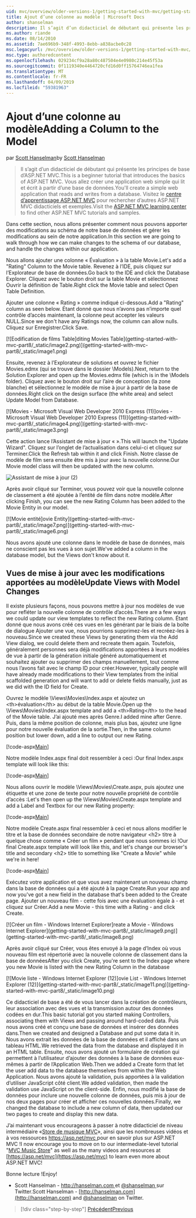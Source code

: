 ```yaml
---
uid: mvc/overview/older-versions-1/getting-started-with-mvc/getting-started-with-mvc-part8
title: Ajout d’une colonne au modèle | Microsoft Docs
author: shanselman
description: Il s’agit d’un didacticiel de débutant qui présente les principes de base d’ASP.NET MVC. Créer une application web simple qui lit et écrit à partir d’une base de données.
ms.author: riande
ms.date: 08/14/2010
ms.assetid: 7ae696b9-348f-4993-8ebb-a838acbe0c28
msc.legacyurl: /mvc/overview/older-versions-1/getting-started-with-mvc/getting-started-with-mvc-part8
msc.type: authoredcontent
ms.openlocfilehash: 029234cf9a28a80c487504e4e0980c214e45f53a
ms.sourcegitcommit: 0f1119340e4464720cfd16d0ff15764746ea1fea
ms.translationtype: MT
ms.contentlocale: fr-FR
ms.lasthandoff: 04/09/2019
ms.locfileid: "59381963"
---
```

# <a name="adding-a-column-to-the-model"></a><span data-ttu-id="df383-104">Ajout d’une colonne au modèle</span><span class="sxs-lookup"><span data-stu-id="df383-104">Adding a Column to the Model</span></span>

<span data-ttu-id="df383-105">par [Scott Hanselman](https://github.com/shanselman)</span><span class="sxs-lookup"><span data-stu-id="df383-105">by [Scott Hanselman](https://github.com/shanselman)</span></span>

> <span data-ttu-id="df383-106">Il s’agit d’un didacticiel de débutant qui présente les principes de base d’ASP.NET MVC.</span><span class="sxs-lookup"><span data-stu-id="df383-106">This is a beginner tutorial that introduces the basics of ASP.NET MVC.</span></span> <span data-ttu-id="df383-107">Vous allez créer une application web simple qui lit et écrit à partir d’une base de données.</span><span class="sxs-lookup"><span data-stu-id="df383-107">You'll create a simple web application that reads and writes from a database.</span></span> <span data-ttu-id="df383-108">Visitez le [centre d’apprentissage ASP.NET MVC](../../../index.md) pour rechercher d’autres ASP.NET MVC didacticiels et exemples.</span><span class="sxs-lookup"><span data-stu-id="df383-108">Visit the [ASP.NET MVC learning center](../../../index.md) to find other ASP.NET MVC tutorials and samples.</span></span>


<span data-ttu-id="df383-109">Dans cette section, nous allons présenter comment nous pouvons apporter des modifications au schéma de notre base de données et gérer les modifications au sein de notre application.</span><span class="sxs-lookup"><span data-stu-id="df383-109">In this section we are going to walk through how we can make changes to the schema of our database, and handle the changes within our application.</span></span>

<span data-ttu-id="df383-110">Nous allons ajouter une colonne « Évaluation » à la table Movie.</span><span class="sxs-lookup"><span data-stu-id="df383-110">Let's add a "Rating" Column to the Movie table.</span></span> <span data-ttu-id="df383-111">Revenez à l’IDE, puis cliquez sur l’Explorateur de base de données.</span><span class="sxs-lookup"><span data-stu-id="df383-111">Go back to the IDE and click the Database Explorer.</span></span> <span data-ttu-id="df383-112">Cliquez avec le bouton droit sur la table Movie et sélectionnez Ouvrir la définition de Table.</span><span class="sxs-lookup"><span data-stu-id="df383-112">Right click the Movie table and select Open Table Definition.</span></span>

<span data-ttu-id="df383-113">Ajouter une colonne « Rating » comme indiqué ci-dessous.</span><span class="sxs-lookup"><span data-stu-id="df383-113">Add a "Rating" column as seen below.</span></span> <span data-ttu-id="df383-114">Étant donné que nous n’avons pas n’importe quel contrôle d’accès maintenant, la colonne peut accepter les valeurs NULL.</span><span class="sxs-lookup"><span data-stu-id="df383-114">Since we don't have any Ratings now, the column can allow nulls.</span></span> <span data-ttu-id="df383-115">Cliquez sur Enregistrer.</span><span class="sxs-lookup"><span data-stu-id="df383-115">Click Save.</span></span>

[![E<span data-ttu-id="df383-116">odification de films Table]</span><span class="sxs-lookup"><span data-stu-id="df383-116">diting Movies Table]</span></span>(getting-started-with-mvc-part8/_static/image2.png)](getting-started-with-mvc-part8/_static/image1.png)

<span data-ttu-id="df383-117">Ensuite, revenez à l’Explorateur de solutions et ouvrez le fichier Movies.edmx (qui se trouve dans le dossier \Models).</span><span class="sxs-lookup"><span data-stu-id="df383-117">Next, return to the Solution Explorer and open up the Movies.edmx file (which is in the \Models folder).</span></span> <span data-ttu-id="df383-118">Cliquez avec le bouton droit sur l’aire de conception (la zone blanche) et sélectionnez le modèle de mise à jour à partir de la base de données.</span><span class="sxs-lookup"><span data-stu-id="df383-118">Right click on the design surface (the white area) and select Update Model from Database.</span></span>

[![M<span data-ttu-id="df383-119">ovies - Microsoft Visual Web Developer 2010 Express (11)]</span><span class="sxs-lookup"><span data-stu-id="df383-119">ovies - Microsoft Visual Web Developer 2010 Express (11)]</span></span>(getting-started-with-mvc-part8/_static/image4.png)](getting-started-with-mvc-part8/_static/image3.png)

<span data-ttu-id="df383-120">Cette action lance l’Assistant de mise à jour « ».</span><span class="sxs-lookup"><span data-stu-id="df383-120">This will launch the "Update Wizard".</span></span> <span data-ttu-id="df383-121">Cliquez sur l’onglet de l’actualisation dans celui-ci et cliquez sur Terminer.</span><span class="sxs-lookup"><span data-stu-id="df383-121">Click the Refresh tab within it and click Finish.</span></span> <span data-ttu-id="df383-122">Notre classe de modèle de film sera ensuite être mis à jour avec la nouvelle colonne.</span><span class="sxs-lookup"><span data-stu-id="df383-122">Our Movie model class will then be updated with the new column.</span></span>

![Assistant de mise à jour (2)](getting-started-with-mvc-part8/_static/image5.png)

<span data-ttu-id="df383-124">Après avoir cliqué sur Terminer, vous pouvez voir que la nouvelle colonne de classement a été ajoutée à l’entité de film dans notre modèle.</span><span class="sxs-lookup"><span data-stu-id="df383-124">After clicking Finish, you can see the new Rating Column has been added to the Movie Entity in our model.</span></span>

[![M<span data-ttu-id="df383-125">ovie entité]</span><span class="sxs-lookup"><span data-stu-id="df383-125">ovie Entity]</span></span>(getting-started-with-mvc-part8/_static/image7.png)](getting-started-with-mvc-part8/_static/image6.png)

<span data-ttu-id="df383-126">Nous avons ajouté une colonne dans le modèle de base de données, mais ne conscient pas les vues à son sujet.</span><span class="sxs-lookup"><span data-stu-id="df383-126">We've added a column in the database model, but the Views don't know about it.</span></span>

## <a name="update-views-with-model-changes"></a><span data-ttu-id="df383-127">Vues de mise à jour avec les modifications apportées au modèle</span><span class="sxs-lookup"><span data-stu-id="df383-127">Update Views with Model Changes</span></span>

<span data-ttu-id="df383-128">Il existe plusieurs façons, nous pouvons mettre à jour nos modèles de vue pour refléter la nouvelle colonne de contrôle d’accès.</span><span class="sxs-lookup"><span data-stu-id="df383-128">There are a few ways we could update our view templates to reflect the new Rating column.</span></span> <span data-ttu-id="df383-129">Étant donné que nous avons créé ces vues en les générant par le biais de la boîte de dialogue Ajouter une vue, nous pourrions supprimez-les et recréez-les à nouveau.</span><span class="sxs-lookup"><span data-stu-id="df383-129">Since we created these Views by generating them via the Add View dialog, we could delete them and recreate them again.</span></span> <span data-ttu-id="df383-130">Toutefois, généralement personnes sera déjà modifications apportées à leurs modèles de vue à partir de la génération initiale généré automatiquement et souhaitez ajouter ou supprimer des champs manuellement, tout comme nous l’avons fait avec le champ ID pour créer.</span><span class="sxs-lookup"><span data-stu-id="df383-130">However, typically people will have already made modifications to their View templates from the initial scaffolded generation and will want to add or delete fields manually, just as we did with the ID field for Create.</span></span>

<span data-ttu-id="df383-131">Ouvrez le modèle \Views\Movies\Index.aspx et ajoutez un &lt;th&gt;évaluation&lt;/th&gt; au début de la table Movie.</span><span class="sxs-lookup"><span data-stu-id="df383-131">Open up the \Views\Movies\Index.aspx template and add a &lt;th&gt;Rating&lt;/th&gt; to the head of the Movie table.</span></span> <span data-ttu-id="df383-132">J’ai ajouté mes après Genre.</span><span class="sxs-lookup"><span data-stu-id="df383-132">I added mine after Genre.</span></span> <span data-ttu-id="df383-133">Puis, dans la même position de colonne, mais plus bas, ajoutez une ligne pour notre nouvelle évaluation de la sortie.</span><span class="sxs-lookup"><span data-stu-id="df383-133">Then, in the same column position but lower down, add a line to output our new Rating.</span></span>

[!code-aspx[Main](getting-started-with-mvc-part8/samples/sample1.aspx)]

<span data-ttu-id="df383-134">Notre modèle Index.aspx final doit ressembler à ceci :</span><span class="sxs-lookup"><span data-stu-id="df383-134">Our final Index.aspx template will look like this:</span></span>

[!code-aspx[Main](getting-started-with-mvc-part8/samples/sample2.aspx)]

<span data-ttu-id="df383-135">Nous allons ouvrir le modèle \Views\Movies\Create.aspx, puis ajoutez une étiquette et une zone de texte pour notre nouvelle propriété de contrôle d’accès :</span><span class="sxs-lookup"><span data-stu-id="df383-135">Let's then open up the \Views\Movies\Create.aspx template and add a Label and Textbox for our new Rating property:</span></span>

[!code-aspx[Main](getting-started-with-mvc-part8/samples/sample3.aspx)]

<span data-ttu-id="df383-136">Notre modèle Create.aspx final ressembler à ceci et nous allons modifier le titre et la base de données secondaire de notre navigateur &lt;h2&gt; titre à quelque chose comme « Créer un film » pendant que nous sommes ici !</span><span class="sxs-lookup"><span data-stu-id="df383-136">Our final Create.aspx template will look like this, and let's change our browser's title and secondary &lt;h2&gt; title to something like "Create a Movie" while we're in here!</span></span>

[!code-aspx[Main](getting-started-with-mvc-part8/samples/sample4.aspx)]

<span data-ttu-id="df383-137">Exécutez votre application et que vous avez maintenant un nouveau champ dans la base de données qui a été ajouté à la page Create.</span><span class="sxs-lookup"><span data-stu-id="df383-137">Run your app and now you've got a new field in the database that's been added to the Create page.</span></span> <span data-ttu-id="df383-138">Ajouter un nouveau film - cette fois avec une évaluation égale à - et cliquez sur Créer.</span><span class="sxs-lookup"><span data-stu-id="df383-138">Add a new Movie - this time with a Rating - and click Create.</span></span>

[![C<span data-ttu-id="df383-139">réer un film - Windows Internet Explorer]</span><span class="sxs-lookup"><span data-stu-id="df383-139">reate a Movie - Windows Internet Explorer]</span></span>(getting-started-with-mvc-part8/_static/image9.png)](getting-started-with-mvc-part8/_static/image8.png)

<span data-ttu-id="df383-140">Après avoir cliqué sur Créer, vous êtes envoyé à la page d’Index où vous nouveau film est répertorié avec la nouvelle colonne de classement dans la base de données</span><span class="sxs-lookup"><span data-stu-id="df383-140">After you click Create, you're sent to the Index page where you new Movie is listed with the new Rating Column in the database</span></span>

[![M<span data-ttu-id="df383-141">ovie liste - Windows Internet Explorer (12)]</span><span class="sxs-lookup"><span data-stu-id="df383-141">ovie List - Windows Internet Explorer (12)]</span></span>(getting-started-with-mvc-part8/_static/image11.png)](getting-started-with-mvc-part8/_static/image10.png)

<span data-ttu-id="df383-142">Ce didacticiel de base a été de vous lancer dans la création de contrôleurs, leur association avec des vues et la transmission autour des données codées en dur.</span><span class="sxs-lookup"><span data-stu-id="df383-142">This basic tutorial got you started making Controllers, associating them with Views and passing around hard-coded data.</span></span> <span data-ttu-id="df383-143">Puis nous avons créé et conçu une base de données et insérer des données dans.</span><span class="sxs-lookup"><span data-stu-id="df383-143">Then we created and designed a Database and put some data it in.</span></span> <span data-ttu-id="df383-144">Nous avons extrait les données de la base de données et il affiché dans un tableau HTML.</span><span class="sxs-lookup"><span data-stu-id="df383-144">We retrieved the data from the database and displayed it in an HTML table.</span></span> <span data-ttu-id="df383-145">Ensuite, nous avons ajouté un formulaire de création qui permettent à l’utilisateur d’ajouter des données à la base de données eux-mêmes à partir de l’Application Web.</span><span class="sxs-lookup"><span data-stu-id="df383-145">Then we added a Create form that let the user add data to the database themselves from within the Web Application.</span></span> <span data-ttu-id="df383-146">Nous avons ajouté la validation, puis apportées à la validation d’utiliser JavaScript côté client.</span><span class="sxs-lookup"><span data-stu-id="df383-146">We added validation, then made the validation use JavaScript on the client-side.</span></span> <span data-ttu-id="df383-147">Enfin, nous modifié la base de données pour inclure une nouvelle colonne de données, puis mis à jour de nos deux pages pour créer et afficher ces nouvelles données.</span><span class="sxs-lookup"><span data-stu-id="df383-147">Finally, we changed the database to include a new column of data, then updated our two pages to create and display this new data.</span></span>

<span data-ttu-id="df383-148">J’ai maintenant vous encourageons à passer à notre didacticiel de niveau intermédiaire «[Store de musique MVC](../../older-versions/mvc-music-store/mvc-music-store-part-1.md)», ainsi que les nombreuses vidéos et à vos ressources [ https://asp.net/mvc ](https://asp.net/mvc) pour en savoir plus sur ASP.NET MVC !</span><span class="sxs-lookup"><span data-stu-id="df383-148">I now encourage you to move on to our intermediate-level tutorial "[MVC Music Store](../../older-versions/mvc-music-store/mvc-music-store-part-1.md)" as well as the many videos and resources at [https://asp.net/mvc](https://asp.net/mvc) to learn even more about ASP.NET MVC!</span></span>

<span data-ttu-id="df383-149">Bonne lecture !</span><span class="sxs-lookup"><span data-stu-id="df383-149">Enjoy!</span></span>

- <span data-ttu-id="df383-150">Scott Hanselman - [ http://hanselman.com ](http://hanselman.com) et [ @shanselman ](http://twitter.com/shanselman) sur Twitter.</span><span class="sxs-lookup"><span data-stu-id="df383-150">Scott Hanselman - [http://hanselman.com](http://hanselman.com) and [@shanselman](http://twitter.com/shanselman) on Twitter.</span></span>

> [!div class="step-by-step"]
> [<span data-ttu-id="df383-151">Précédent</span><span class="sxs-lookup"><span data-stu-id="df383-151">Previous</span></span>](getting-started-with-mvc-part7.md)
